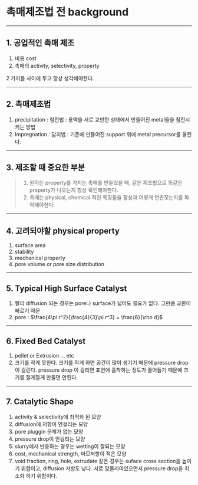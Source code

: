 # 촉매제조법 전 background

--------

## 1. 공업적인 촉매 제조

1. 비용 cost
2. 촉매의 activity, selectivity, property

2 가지를 사이에 두고 항상 생각해야한다.

--------

## 2. 촉매제조법

1. precipitation : 침전법 : 용액을 서로 교반한 상태에서 만들어진 metal들을 침전시키는 방법
2. Impregnation : 담지법 : 기존에 만들어진 support 위에 metal precursor를 올린다.

--------

## 3. 제조할 때 중요한 부분

> 1. 원하는 property를 가지는 촉매를 만들었을 때, 같은 제조법으로 똑같은 property가 나오는지 항상 확인해야한다.
> 2. 촉매는 physical, chemical 적인 특징들을 활성과 어떻게 연관짓는지를 파악해야한다.

--------

## 4. 고려되야할 physical property

1. surface area
2. stability
3. mechanical property
4. pore volume or pore size distribution

--------

## 5. Typical High Surface Catalyst

1. 빨리 diffusion 되는 경우는 pore나 surface가 넓어도 필요가 없다. 그만큼 교환이 빠르기 때문
2. pore : $\frac{4\pi r^2}{\frac{4}{3}\pi r^3} = \frac{6}{\rho d}$

--------

## 6. Fixed Bed Catalyst

1. pellet or Extrusion ... etc
2. 크기를 작게 못한다. 크기를 작게 하면 공간이 많이 생기기 때문에 pressure drop이 걸린다. pressure drop 이 걸리면 표면에 흡착하는 정도가 줄어들기 때문에 크기를 잘게잘게 만들면 안된다.

--------

## 7. Catalytic Shape

1. activity & selectivity에 최적화 된 모양
2. diffusion에 저항이 안걸리는 모양
3. pore pluggin 문제가 없는 모양
4. pressure drop이 안걸리는 모양
5. slurry에서 반응하는 경우는 wetting이 잘되는 모양
6. cost, mechanical strength, 마모저항이 적은 모양
7. void fraction, ring, hole, extrudate 같은 경우는 suface cross section을 높이기 위함이고, diffusion 저항도 낮다. 서로 맞물리여있으면서 pressure drop을 최소화 하기 위함이다.